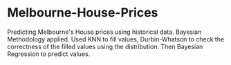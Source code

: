 # Melbourne-House-Prices
Predicting Melbourne's House prices using historical data. Bayesian Methodology applied. Used KNN to fill values, Durbin-Whatson  to check the correctness of the filled values using the distribution. Then Bayesian Regression to predict values.
